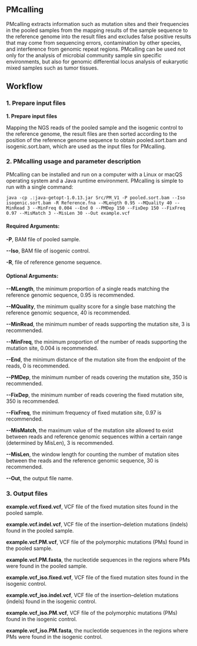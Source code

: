 ## PMcalling

PMcalling extracts information such as mutation sites and their frequencies in the pooled samples from the mapping results of the sample sequence to the reference genome into the result files and excludes false positive results that may come from sequencing errors, contamination by other species, and interference from genomic repeat regions. PMcalling can be used not only for the analysis of microbial community sample sin specific environments, but also for genomic differential locus analysis of eukaryotic mixed samples such as tumor tissues.

## Workflow

### 1. Prepare input files

**1. Prepare input files**

Mapping the NGS reads of the pooled sample and the isogenic control to the reference genome, the result files are then sorted according to the position of the reference genome sequence to obtain pooled.sort.bam and isogenic.sort.bam, which are used as the input files for PMcalling.

### **2. PMcalling usage and parameter description** 

PMcalling can be installed and run on a computer with a Linux or macQS operating system and a Java runtime environment. PMcalling is simple to run with a single command: 

```
java -cp .:java-getopt-1.0.13.jar Src/PM_V1 -P pooled.sort.bam --Iso isogenic.sort.bam -R Reference.fna --MLength 0.95 --MQuality 40 --MinRead 3 --MinFreq 0.004 --End 0 --PMDep 150 --FixDep 150 --FixFreq 0.97 --MisMatch 3 --MisLen 30 --Out example.vcf
```

#### Required Arguments:

**-P**, BAM file of pooled sample.

**--Iso**, BAM file of isogenic control. 

**-R**, file of reference genome sequence. 

#### Optional Arguments:

**--MLength**, the minimum proportion of a single reads matching the reference genomic sequence, 0.95 is recommended. 

**--MQuality**, the minimum quality score for a single base matching the reference genomic sequence, 40 is recommended. 

**--MinRead**, the minimum number of reads supporting the mutation site, 3 is recommended. 

**--MinFreq**, the minimum proportion of the number of reads supporting the mutation site, 0.004 is recommended. 

**--End**, the minimum distance of the mutation site from the endpoint of the reads, 0 is recommended. 

**--PMDep**, the minimum number of reads covering the mutation site, 350 is recommended. 

**--FixDep**, the minimum number of reads covering the fixed mutation site, 350 is recommended. 

**--FixFreq**, the minimum frequency of fixed mutation site, 0.97 is recommended. 

**--MisMatch**, the maximum value of the mutation site allowed to exist between reads and reference genomic sequences within a certain range (determined by MisLen), 3 is recommended. 

**--MisLen**, the window length for counting the number of mutation sites between the reads and the reference genomic sequence, 30 is recommended. 

**--Out**, the output file name.

### **3. Output files**

**example.vcf.fixed.vcf**, VCF file of the fixed mutation sites found in the pooled sample.

**example.vcf.indel.vcf**, VCF file of the insertion–deletion mutations (indels) found in the pooled sample.

**example.vcf.PM.vcf**, VCF file of the polymorphic mutations (PMs) found in the pooled sample.

**example.vcf.PM.fasta**, the nucleotide sequences in the regions where PMs were found in the pooled sample.

 

**example.vcf_iso.fixed.vcf**, VCF file of the fixed mutation sites found in the isogenic control.

**example.vcf_iso.indel.vcf**, VCF file of the insertion–deletion mutations (indels) found in the isogenic control.

**example.vcf_iso.PM.vcf**, VCF file of the polymorphic mutations (PMs) found in the isogenic control.

**example.vcf_iso.PM.fasta**, the nucleotide sequences in the regions where PMs were found in the isogenic control.